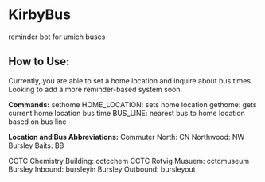 # KirbyBus
reminder bot for umich buses
## How to Use:
Currently, you are able to set a home location and inquire about bus times. Looking to add a more reminder-based system soon.

**Commands:**
sethome HOME_LOCATION: sets home location
gethome: gets current home location
bus time BUS_LINE: nearest bus to home location based on bus line

**Location and Bus Abbreviations:**
Commuter North: CN
Northwood: NW
Bursley Baits: BB

CCTC Chemistry Building: cctcchem
CCTC Rotvig Musuem: cctcmuseum
Bursley Inbound: bursleyin
Bursley Outbound: bursleyout

